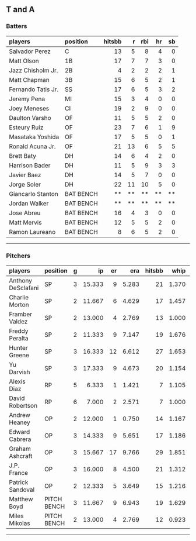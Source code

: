 ## T and A

### Batters

 
|players            |position  | hitsbb|  r| rbi| hr| sb| 
|:------------------|:---------|------:|--:|---:|--:|--:| 
|Salvador Perez     |C         |     13|  5|   8|  4|  0| 
|Matt Olson         |1B        |     17|  7|   7|  3|  0| 
|Jazz Chisholm Jr.  |2B        |      4|  2|   2|  2|  1| 
|Matt Chapman       |3B        |     15|  6|   5|  2|  1| 
|Fernando Tatis Jr. |SS        |     17|  6|   5|  3|  2| 
|Jeremy Pena        |MI        |     15|  3|   4|  0|  0| 
|Joey Meneses       |CI        |     19|  2|   9|  0|  0| 
|Daulton Varsho     |OF        |     11|  5|   5|  2|  0| 
|Esteury Ruiz       |OF        |     23|  7|   6|  1|  9| 
|Masataka Yoshida   |OF        |     17|  5|   5|  0|  1| 
|Ronald Acuna Jr.   |OF        |     21| 13|   6|  5|  5| 
|Brett Baty         |DH        |     14|  6|   4|  2|  0| 
|Harrison Bader     |DH        |     11|  5|   9|  3|  3| 
|Javier Baez        |DH        |     14|  5|   7|  0|  0| 
|Jorge Soler        |DH        |     22| 11|  10|  5|  0| 
|Giancarlo Stanton  |BAT BENCH |     **| **|  **| **| **| 
|Jordan Walker      |BAT BENCH |     **| **|  **| **| **| 
|Jose Abreu         |BAT BENCH |     16|  4|   3|  0|  0| 
|Matt Mervis        |BAT BENCH |     12|  5|   5|  2|  0| 
|Ramon Laureano     |BAT BENCH |      8|  6|   5|  2|  0| 


* * *

### Pitchers

 
|players            |position    |  g|     ip| er|   era| hitsbb|  whip| so|  w| sv| 
|:------------------|:-----------|--:|------:|--:|-----:|------:|-----:|--:|--:|--:| 
|Anthony DeSclafani |SP          |  3| 15.333|  9| 5.283|     21| 1.370| 14|  0|  0| 
|Charlie Morton     |SP          |  2| 11.667|  6| 4.629|     17| 1.457| 15|  1|  0| 
|Framber Valdez     |SP          |  2| 13.000|  4| 2.769|     13| 1.000| 15|  1|  0| 
|Freddy Peralta     |SP          |  2| 11.333|  9| 7.147|     19| 1.676|  8|  1|  0| 
|Hunter Greene      |SP          |  3| 16.333| 12| 6.612|     27| 1.653| 22|  0|  0| 
|Yu Darvish         |SP          |  3| 17.333|  9| 4.673|     20| 1.154| 17|  1|  0| 
|Alexis Diaz        |RP          |  5|  6.333|  1| 1.421|      7| 1.105| 11|  0|  3| 
|David Robertson    |RP          |  6|  7.000|  2| 2.571|      7| 1.000|  7|  2|  2| 
|Andrew Heaney      |OP          |  2| 12.000|  1| 0.750|     14| 1.167| 14|  1|  0| 
|Edward Cabrera     |OP          |  3| 14.333|  9| 5.651|     17| 1.186| 17|  1|  0| 
|Graham Ashcraft    |OP          |  3| 15.667| 17| 9.766|     29| 1.851| 11|  0|  0| 
|J.P. France        |OP          |  3| 16.000|  8| 4.500|     21| 1.312| 13|  1|  0| 
|Patrick Sandoval   |OP          |  2| 12.333|  5| 3.649|     15| 1.216|  8|  0|  0| 
|Matthew Boyd       |PITCH BENCH |  3| 11.667|  9| 6.943|     19| 1.629| 11|  1|  0| 
|Miles Mikolas      |PITCH BENCH |  2| 13.000|  4| 2.769|     12| 0.923|  2|  1|  0| 


* * *


